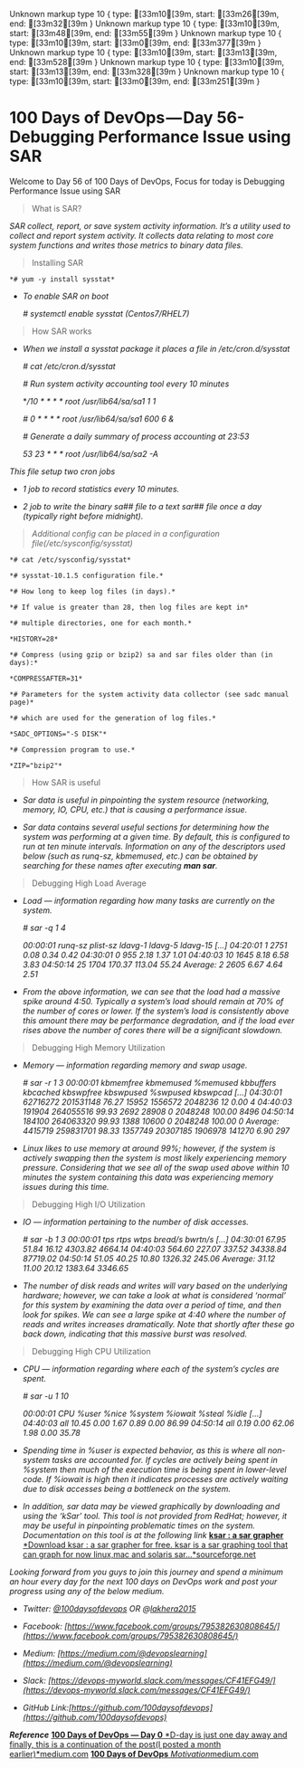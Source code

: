 Unknown markup type 10 { type: [33m10[39m, start: [33m26[39m, end: [33m32[39m }
Unknown markup type 10 { type: [33m10[39m, start: [33m48[39m, end: [33m55[39m }
Unknown markup type 10 { type: [33m10[39m, start: [33m0[39m, end: [33m377[39m }
Unknown markup type 10 { type: [33m10[39m, start: [33m13[39m, end: [33m528[39m }
Unknown markup type 10 { type: [33m10[39m, start: [33m13[39m, end: [33m328[39m }
Unknown markup type 10 { type: [33m10[39m, start: [33m0[39m, end: [33m251[39m }

# 100 Days of DevOps — Day 56-Debugging Performance Issue using SAR

Welcome to Day 56 of 100 Days of DevOps, Focus for today is Debugging Performance Issue using SAR
> What is SAR?

*SAR collect, report, or save system activity information. It’s a utility used to collect and report system activity. It collects data relating to most core system functions and writes those metrics to binary data files.*
> Installing SAR

    *# yum -y install sysstat*

* *To enable SAR on boot*

    *# systemctl enable sysstat (Centos7/RHEL7)*
> How SAR works

* *When we install a sysstat package it places a file in /etc/cron.d/sysstat*

    *# cat /etc/cron.d/sysstat*

    *# Run system activity accounting tool every 10 minutes*

    **/10 * * * * root /usr/lib64/sa/sa1 1 1*

    *# 0 * * * * root /usr/lib64/sa/sa1 600 6 &*

    *# Generate a daily summary of process accounting at 23:53*

    *53 23 * * * root /usr/lib64/sa/sa2 -A*

*This file setup two cron jobs*

* *1 job to record statistics every 10 minutes.*

* *2 job to write the binary sa\#\# file to a text sar\#\# file once a day (typically right before midnight).*
> *Additional config can be placed in a configuration file(/etc/sysconfig/sysstat)*

    *# cat /etc/sysconfig/sysstat*

    *# sysstat-10.1.5 configuration file.*

    *# How long to keep log files (in days).*

    *# If value is greater than 28, then log files are kept in*

    *# multiple directories, one for each month.*

    *HISTORY=28*

    *# Compress (using gzip or bzip2) sa and sar files older than (in days):*

    *COMPRESSAFTER=31*

    *# Parameters for the system activity data collector (see sadc manual page)*

    *# which are used for the generation of log files.*

    *SADC_OPTIONS="-S DISK"*

    *# Compression program to use.*

    *ZIP="bzip2"*
> How SAR is useful

* *Sar data is useful in pinpointing the system resource (networking, memory, IO, CPU, etc.) that is causing a performance issue.*

* *Sar data contains several useful sections for determining how the system was performing at a given time. By default, this is configured to run at ten minute intervals. Information on any of the descriptors used below (such as runq-sz, kbmemused, etc.) can be obtained by searching for these names after executing **man sar**.*
> Debugging High Load Average

* *Load — information regarding how many tasks are currently on the system.*

    *# sar -q 1 4*

    *00:00:01      runq-sz  plist-sz   ldavg-1   ldavg-5  ldavg-15
    [...]
    04:20:01            1      2751      0.08      0.34      0.42
    04:30:01            0       955      2.18      1.37      1.01
    04:40:03           10      1645      8.18      6.58      3.83
    04:50:14           25      1704    170.37    113.04     55.24
    Average:            2      2605      6.67      4.64      2.51*

* *From the above information, we can see that the load had a massive spike around 4:50. Typically a system’s load should remain at 70% of the number of cores or lower. If the system’s load is consistently above this amount there may be performance degradation, and if the load ever rises above the number of cores there will be a significant slowdown.*
> Debugging High Memory Utilization

* *Memory — information regarding memory and swap usage.*

    *# sar -r 1 3
    00:00:01    kbmemfree kbmemused  %memused kbbuffers  kbcached kbswpfree kbswpused  %swpused  kbswpcad
    [...]
    04:30:01     62716272 201531148     76.27     15952   1556572   2048236        12      0.00         4
    04:40:03       191904 264055516     99.93      2692     28908         0   2048248    100.00      8496
    04:50:14       184100 264063320     99.93      1388     10600         0   2048248    100.00         0
    Average:      4415719 259831701     98.33   1357749  20307185   1906978    141270      6.90       297*

* *Linux likes to use memory at around 99%; however, if the system is actively swapping then the system is most likely experiencing memory pressure. Considering that we see all of the swap used above within 10 minutes the system containing this data was experiencing memory issues during this time.*
> Debugging High I/O Utilization

* *IO — information pertaining to the number of disk accesses.*

    *# sar -b 1 3
    00:00:01          tps      rtps      wtps   bread/s   bwrtn/s
    [...]
    04:30:01        67.95     51.84     16.12   4303.82   4664.14
    04:40:03       564.60    227.07    337.52  34338.84  87719.02
    04:50:14        51.05     40.25     10.80   1326.32    245.06
    Average:        31.12     11.00     20.12   1383.64   3346.65*

* *The number of disk reads and writes will vary based on the underlying hardware; however, we can take a look at what is considered ‘normal’ for this system by examining the data over a period of time, and then look for spikes. We can see a large spike at 4:40 where the number of reads and writes increases dramatically. Note that shortly after these go back down, indicating that this massive burst was resolved.*
> Debugging High CPU Utilization

* *CPU — information regarding where each of the system’s cycles are spent.*

    *# sar -u 1 10*

    *00:00:01          CPU     %user     %nice   %system   %iowait    %steal     %idle
    [...]
    04:40:03          all     10.45      0.00      1.67      0.89      0.00     86.99
    04:50:14          all      0.19      0.00     62.06      1.98      0.00     35.78*

* *Spending time in %user is expected behavior, as this is where all non-system tasks are accounted for. If cycles are actively being spent in %system then much of the execution time is being spent in lower-level code. If %iowait is high then it indicates processes are actively waiting due to disk accesses being a bottleneck on the system.*

* *In addition, sar data may be viewed graphically by downloading and using the ‘kSar’ tool. This tool is not provided from RedHat; however, it may be useful in pinpointing problematic times on the system. Documentation on this tool is at the following link*
[**ksar : a sar grapher**
*Download ksar : a sar grapher for free. ksar is a sar graphing tool that can graph for now linux,mac and solaris sar…*sourceforge.net](https://sourceforge.net/projects/ksar/)

*Looking forward from you guys to join this journey and spend a minimum an hour every day for the next 100 days on DevOps work and post your progress using any of the below medium.*

* *Twitter: [@100daysofdevops](http://twitter.com/100daysofdevops) OR @[lakhera2015](https://twitter.com/lakhera2015)*

* *Facebook: [https://www.facebook.com/groups/795382630808645/](https://www.facebook.com/groups/795382630808645/)*

* *Medium: [https://medium.com/@devopslearning](https://medium.com/@devopslearning)*

* *Slack: [https://devops-myworld.slack.com/messages/CF41EFG49/](https://devops-myworld.slack.com/messages/CF41EFG49/)*

* *GitHub Link:[https://github.com/100daysofdevops](https://github.com/100daysofdevops)*

***Reference***
[**100 Days of DevOps — Day 0**
*D-day is just one day away and finally, this is a continuation of the post(I posted a month earlier)*medium.com](https://medium.com/@devopslearning/100-days-of-devops-day-0-4f2c9750542d)
[**100 Days of DevOps**
*Motivation*medium.com](https://medium.com/@devopslearning/100-days-of-devops-81faf13bf772)
